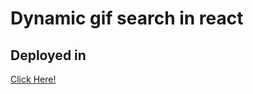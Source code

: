 # Dynamic gif search in react

## Deployed in

[Click Here!](https://soyvicgeek.github.io/dynamic-gif-search-in-react/)
